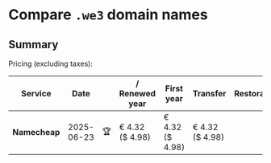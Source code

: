 # Compare `.we3` domain names

## Summary

Pricing (excluding taxes):

| Service | Date |  | / Renewed year | First year | Transfer | Restoration |
|--|--|--|--|--|--|--|
| **Namecheap** | 2025-06-23 | 🏆 | € 4.32<br>($ 4.98) | € 4.32<br>($ 4.98) | € 4.32<br>($ 4.98) |  |
